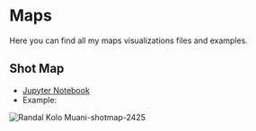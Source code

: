 # Maps
Here you can find all my maps visualizations files and examples.

## Shot Map
- [Jupyter Notebook](https://gibranium.github.io/maps/SHOT-MAP.html)
- Example:

![Randal Kolo Muani-shotmap-2425](https://github.com/user-attachments/assets/c1d48b62-740a-4a62-ab95-a60dd9fde6b5)
